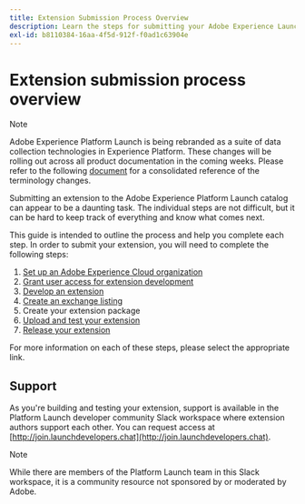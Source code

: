 ```yaml
---
title: Extension Submission Process Overview
description: Learn the steps for submitting your Adobe Experience Launch extension from development to release.
exl-id: b8110384-16aa-4f5d-912f-f0ad1c63904e
---
```

# Extension submission process overview

>[!NOTE]
>
>Adobe Experience Platform Launch is being rebranded as a suite of data collection technologies in Experience Platform. These changes will be rolling out across all product documentation in the coming weeks. Please refer to the following [document](../../launch-term-updates.md) for a consolidated reference of the terminology changes.

Submitting an extension to the Adobe Experience Platform Launch catalog can appear to be a daunting task.  The individual steps are not difficult, but it can be hard to keep track of everything and know what comes next.

This guide is intended to outline the process and help you complete each step.  In order to submit your extension, you will need to complete the following steps:

1. [Set up an Adobe Experience Cloud organization](./setup.md)
2. [Grant user access for extension development](./access.md)
3. [Develop an extension](./develop.md)
4. [Create an exchange listing](./create-listing.md)
5. Create your extension package
6. [Upload and test your extension](./upload-and-test.md)
7. [Release your extension](./release.md)

For more information on each of these steps, please select the appropriate link.

## Support

As you're building and testing your extension, support is available in the Platform Launch developer community Slack workspace where extension authors support each other. You can request access at [http://join.launchdevelopers.chat](http://join.launchdevelopers.chat). 

>[!NOTE]
>
>While there are members of the Platform Launch team in this Slack workspace, it is a community resource not sponsored by or moderated by Adobe.
